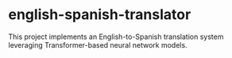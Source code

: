 # english-spanish-translator
This project implements an English-to-Spanish translation system leveraging Transformer-based neural network models. 
